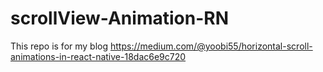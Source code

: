 # scrollView-Animation-RN
This repo is for my blog https://medium.com/@yoobi55/horizontal-scroll-animations-in-react-native-18dac6e9c720
